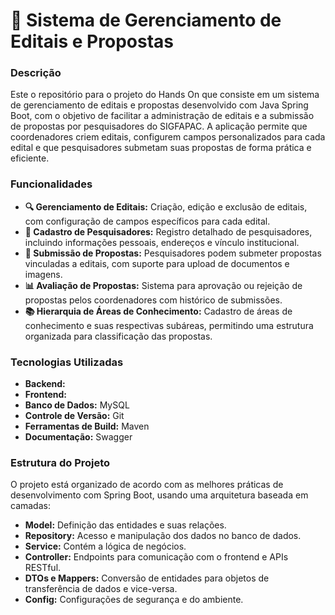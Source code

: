 # 📑 Sistema de Gerenciamento de Editais e Propostas


### Descrição
Este o repositório para o projeto do Hands On que consiste em um sistema de gerenciamento de editais e propostas desenvolvido com Java Spring Boot, com o objetivo de facilitar a administração de editais e a submissão de propostas por pesquisadores do SIGFAPAC. A aplicação permite que coordenadores criem editais, configurem campos personalizados para cada edital e que pesquisadores submetam suas propostas de forma prática e eficiente.

### Funcionalidades
- **🔍 Gerenciamento de Editais:** Criação, edição e exclusão de editais, com configuração de campos específicos para cada edital.
- **👥 Cadastro de Pesquisadores:** Registro detalhado de pesquisadores, incluindo informações pessoais, endereços e vínculo institucional.
- **📄 Submissão de Propostas:** Pesquisadores podem submeter propostas vinculadas a editais, com suporte para upload de documentos e imagens.
- **📊 Avaliação de Propostas:** Sistema para aprovação ou rejeição de propostas pelos coordenadores com histórico de submissões.
- **📚 Hierarquia de Áreas de Conhecimento:** Cadastro de áreas de conhecimento e suas respectivas subáreas, permitindo uma estrutura organizada para classificação das propostas.

### Tecnologias Utilizadas
- **Backend:** 
- **Frontend:**
- **Banco de Dados:** MySQL
- **Controle de Versão:** Git
- **Ferramentas de Build:** Maven
- **Documentação:** Swagger

### Estrutura do Projeto
O projeto está organizado de acordo com as melhores práticas de desenvolvimento com Spring Boot, usando uma arquitetura baseada em camadas:

- **Model:** Definição das entidades e suas relações.
- **Repository:** Acesso e manipulação dos dados no banco de dados.
- **Service:** Contém a lógica de negócios.
- **Controller:** Endpoints para comunicação com o frontend e APIs RESTful.
- **DTOs e Mappers:** Conversão de entidades para objetos de transferência de dados e vice-versa.
- **Config:** Configurações de segurança e do ambiente.

